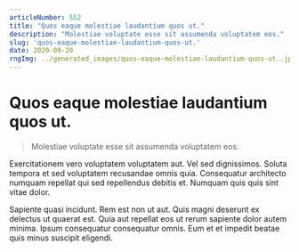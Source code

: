 ```yaml
---
articleNumber: 552
title: "Quos eaque molestiae laudantium quos ut."
description: "Molestiae voluptate esse sit assumenda voluptatem eos."
slug: 'quos-eaque-molestiae-laudantium-quos-ut.'
date: 2020-09-20
rngImg: ../generated_images/quos-eaque-molestiae-laudantium-quos-ut..jpg
---
```


# Quos eaque molestiae laudantium quos ut.

> Molestiae voluptate esse sit assumenda voluptatem eos.

Exercitationem vero voluptatem voluptatem aut. Vel sed dignissimos. Soluta tempora et sed voluptatem recusandae omnis quia. Consequatur architecto numquam repellat qui sed repellendus debitis et. Numquam quis quis sint vitae dolor.
 Sapiente quasi incidunt. Rem est non ut aut. Quis magni deserunt ex delectus ut quaerat est. Quia aut repellat eos ut rerum sapiente dolor autem minima. Ipsum consequatur consequatur omnis. Eum et et impedit beatae quis minus suscipit eligendi.
